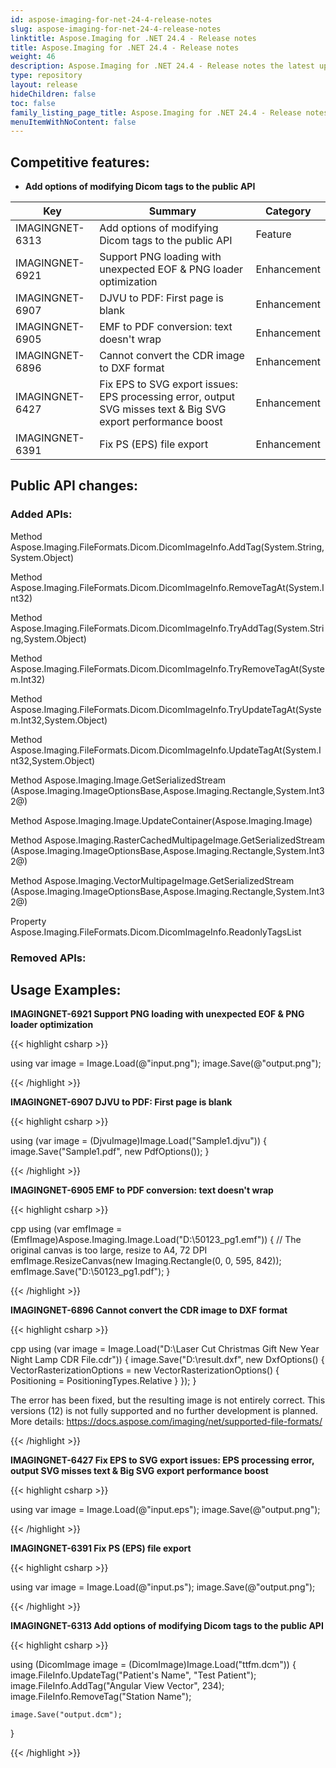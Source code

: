 ```yaml
---
id: aspose-imaging-for-net-24-4-release-notes
slug: aspose-imaging-for-net-24-4-release-notes
linktitle: Aspose.Imaging for .NET 24.4 - Release notes
title: Aspose.Imaging for .NET 24.4 - Release notes
weight: 46
description: Aspose.Imaging for .NET 24.4 - Release notes the latest updates and fixes.
type: repository
layout: release
hideChildren: false
toc: false
family_listing_page_title: Aspose.Imaging for .NET 24.4 - Release notes
menuItemWithNoContent: false
---
```


## Competitive features:

- **Add options of modifying Dicom tags to the public API**

| **Key**         | **Summary**                                                                                                                                                              | **Category** |
|-----------------|--------------------------------------------------------------------------------------------------------------------------------------------------------------------------|--------------|
| IMAGINGNET-6313 | Add options of modifying Dicom tags to the public API                                                                                                                                  | Feature      |
| IMAGINGNET-6921 | Support PNG loading with unexpected EOF & PNG loader optimization                                                                                                                                  | Enhancement      |
| IMAGINGNET-6907 | DJVU to PDF: First page is blank                                                                                                                                  | Enhancement      |
| IMAGINGNET-6905 | EMF to PDF conversion: text doesn't wrap                                                                                                                                  | Enhancement      |
| IMAGINGNET-6896 | Cannot convert the CDR image to DXF format                                                                                                                                  | Enhancement      |
| IMAGINGNET-6427 | Fix EPS to SVG export issues: EPS processing error, output SVG misses text & Big SVG export performance boost                                                                                                                                  | Enhancement      |
| IMAGINGNET-6391 | Fix PS (EPS) file export                                                                                                                                  | Enhancement      |

## Public API changes:

### Added APIs:

Method    Aspose.Imaging.FileFormats.Dicom.DicomImageInfo.AddTag(System.String,System.Object)

Method    Aspose.Imaging.FileFormats.Dicom.DicomImageInfo.RemoveTagAt(System.Int32)

Method    Aspose.Imaging.FileFormats.Dicom.DicomImageInfo.TryAddTag(System.String,System.Object)

Method    Aspose.Imaging.FileFormats.Dicom.DicomImageInfo.TryRemoveTagAt(System.Int32)

Method    Aspose.Imaging.FileFormats.Dicom.DicomImageInfo.TryUpdateTagAt(System.Int32,System.Object)

Method    Aspose.Imaging.FileFormats.Dicom.DicomImageInfo.UpdateTagAt(System.Int32,System.Object)

Method    Aspose.Imaging.Image.GetSerializedStream
(Aspose.Imaging.ImageOptionsBase,Aspose.Imaging.Rectangle,System.Int32@)

Method    Aspose.Imaging.Image.UpdateContainer(Aspose.Imaging.Image)

Method    Aspose.Imaging.RasterCachedMultipageImage.GetSerializedStream
(Aspose.Imaging.ImageOptionsBase,Aspose.Imaging.Rectangle,System.Int32@)

Method    Aspose.Imaging.VectorMultipageImage.GetSerializedStream
(Aspose.Imaging.ImageOptionsBase,Aspose.Imaging.Rectangle,System.Int32@)

Property    Aspose.Imaging.FileFormats.Dicom.DicomImageInfo.ReadonlyTagsList



### Removed APIs:

## Usage Examples:

**IMAGINGNET-6921 Support PNG loading with unexpected EOF & PNG loader optimization**

{{< highlight csharp >}}

using var image = Image.Load(@"input.png");
image.Save(@"output.png");

{{< /highlight >}}

**IMAGINGNET-6907 DJVU to PDF: First page is blank**

{{< highlight csharp >}}

using (var image = (DjvuImage)Image.Load("Sample1.djvu"))
{
    image.Save("Sample1.pdf", new PdfOptions());
}

{{< /highlight >}}

**IMAGINGNET-6905 EMF to PDF conversion: text doesn't wrap**

{{< highlight csharp >}}

cpp
 using (var emfImage = (EmfImage)Aspose.Imaging.Image.Load("D:\\50123_pg1.emf"))
 {
     // The original canvas is too large, resize to A4, 72 DPI
     emfImage.ResizeCanvas(new Imaging.Rectangle(0, 0, 595, 842));
     emfImage.Save("D:\\50123_pg1.pdf");
 }

{{< /highlight >}}

**IMAGINGNET-6896 Cannot convert the CDR image to DXF format**

{{< highlight csharp >}}

cpp
using (var image = Image.Load("D:\\Laser Cut Christmas Gift New Year Night Lamp CDR File.cdr"))
{
    image.Save("D:\\result.dxf", new DxfOptions()
    {
        VectorRasterizationOptions = new VectorRasterizationOptions()
        {
            Positioning = PositioningTypes.Relative
        }
    });
}


The error has been fixed, but the resulting image is not entirely correct.
This versions (12) is not fully supported and no further development is planned.
More details: https://docs.aspose.com/imaging/net/supported-file-formats/

{{< /highlight >}}

**IMAGINGNET-6427 Fix EPS to SVG export issues: EPS processing error, output SVG misses text & Big SVG export performance boost**

{{< highlight csharp >}}

using var image = Image.Load(@"input.eps");
image.Save(@"output.png");

{{< /highlight >}}

**IMAGINGNET-6391 Fix PS (EPS) file export**

{{< highlight csharp >}}

using var image = Image.Load(@"input.ps");
image.Save(@"output.png");

{{< /highlight >}}

**IMAGINGNET-6313 Add options of modifying Dicom tags to the public API**

{{< highlight csharp >}}

using (DicomImage image = (DicomImage)Image.Load("ttfm.dcm"))
{
    image.FileInfo.UpdateTag("Patient's Name", "Test Patient");
    image.FileInfo.AddTag("Angular View Vector", 234);
    image.FileInfo.RemoveTag("Station Name");
    
    image.Save("output.dcm");
}

{{< /highlight >}}


